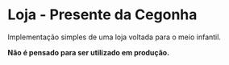 # Loja - Presente da Cegonha
Implementação simples de uma loja voltada para o meio infantil.

**Não é pensado para ser utilizado em produção.**

